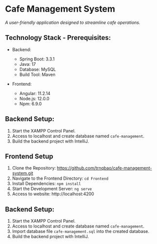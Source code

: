 # Cafe Management System
_A user-friendly application designed to streamline cafe operations._


## Technology Stack - Prerequisites:
- Backend:
  + Spring Boot: 3.3.1
  + Java: 17
  + Database: MySQL
  + Build Tool: Maven
 
    
- Frontend:
  + Angular: 11.2.14
  + Node.js: 12.0.0
  + Npm: 6.9.0
    

 
## Backend Setup:
1. Start the XAMPP Control Panel.
2. Access to localhost and create database named `cafe-management`.
3. Build the backend project with IntelliJ.

## Frontend Setup
1. Clone the Repository: https://github.com/trnqbao/cafe-management-system.git
2. Navigate to the Frontend Directory: `cd Frontend`
3. Install Dependencies: `npm install`
4. Start the Development Server: `ng serve`
5. Access to website: http://localhost:4200



## Backend Setup:
1. Start the XAMPP Control Panel.
2. Access to localhost and create database named `cafe-management`.
4. Import database file `cafe-management.sql` into the created database.
3. Build the backend project with IntelliJ.
